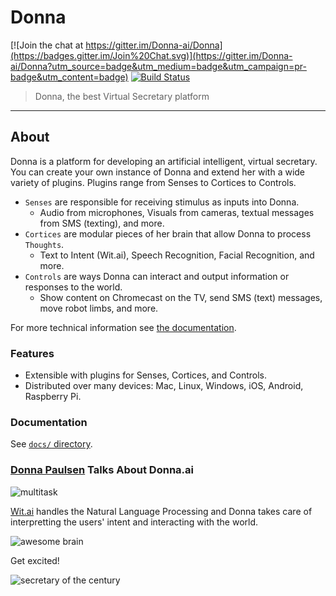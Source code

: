 # Donna

[![Join the chat at https://gitter.im/Donna-ai/Donna](https://badges.gitter.im/Join%20Chat.svg)](https://gitter.im/Donna-ai/Donna?utm_source=badge&utm_medium=badge&utm_campaign=pr-badge&utm_content=badge)
[![Build Status](https://travis-ci.org/Donna-ai/Donna.svg?branch=master)](https://travis-ci.org/Donna-ai/Donna)

> Donna, the best Virtual Secretary platform

---

## About

Donna is a platform for developing an artificial intelligent, virtual secretary.
You can create your own instance of Donna and extend her with a wide variety of plugins. Plugins range from Senses to Cortices to Controls.

- `Senses` are responsible for receiving stimulus as inputs into Donna.
    - Audio from microphones, Visuals from cameras, textual messages from SMS (texting), and more.
- `Cortices` are modular pieces of her brain that allow Donna to process `Thoughts`.
    - Text to Intent (Wit.ai), Speech Recognition, Facial Recognition, and more.
- `Controls` are ways Donna can interact and output information or responses to the world.
    - Show content on Chromecast on the TV, send SMS (text) messages, move robot limbs, and more.

For more technical information see [the documentation](docs/).

### Features

- Extensible with plugins for Senses, Cortices, and Controls.
- Distributed over many devices: Mac, Linux, Windows, iOS, Android, Raspberry Pi.


### Documentation

See [`docs/` directory](docs/).

### [Donna Paulsen](http://www.imdb.com/character/ch0254800/) Talks About Donna.ai

![multitask](http://media.tumblr.com/tumblr_m5nqzwKwNe1r4l7pjo2_500.gif)

[Wit.ai](wit.ai) handles the Natural Language Processing and Donna takes care of interpretting the users' intent and interacting with the world.

![awesome brain](http://38.media.tumblr.com/06631ca9f96a3ff7e32d82d00f5eec33/tumblr_nkjwzjb93j1sryheco1_500.gif)

Get excited!

![secretary of the century](http://pbs.twimg.com/media/BASFEtUCIAMDZFt.jpg:large)
